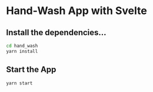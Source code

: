 # Hand-Wash App with Svelte

## Install the dependencies...

```bash
cd hand_wash
yarn install
```
 
## Start the App

```bash
yarn start
```
